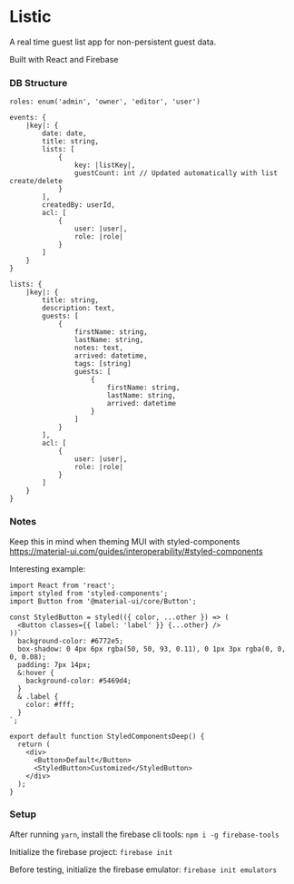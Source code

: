 # Listic

A real time guest list app for non-persistent guest data.

Built with React and Firebase

### DB Structure

```
roles: enum('admin', 'owner', 'editor', 'user')

events: {
	|key|: {
		date: date,
		title: string,
		lists: [
			{
				key: |listKey|,
				guestCount: int // Updated automatically with list create/delete
			}
		],
		createdBy: userId,
		acl: [
			{
				user: |user|,
				role: |role|
			}
		]
	}
}

lists: {
	|key|: {
		title: string,
		description: text,
		guests: [
			{
				firstName: string,
				lastName: string,
				notes: text,
				arrived: datetime,
				tags: [string]
				guests: [
					{ 
						firstName: string,
						lastName: string,
						arrived: datetime
					}
				]
			}
		],
		acl: [
			{
				user: |user|,
				role: |role|
			}
		]
	}
}
```

### Notes
Keep this in mind when theming MUI with styled-components
https://material-ui.com/guides/interoperability/#styled-components

Interesting example:

```
import React from 'react';
import styled from 'styled-components';
import Button from '@material-ui/core/Button';

const StyledButton = styled(({ color, ...other }) => (
  <Button classes={{ label: 'label' }} {...other} />
))`
  background-color: #6772e5;
  box-shadow: 0 4px 6px rgba(50, 50, 93, 0.11), 0 1px 3px rgba(0, 0, 0, 0.08);
  padding: 7px 14px;
  &:hover {
    background-color: #5469d4;
  }
  & .label {
    color: #fff;
  }
`;

export default function StyledComponentsDeep() {
  return (
    <div>
      <Button>Default</Button>
      <StyledButton>Customized</StyledButton>
    </div>
  );
}
```

### Setup

After running `yarn`, install the firebase cli tools:
`npm i -g firebase-tools`

Initialize the firebase project:
`firebase init`

Before testing, initialize the firebase emulator:
`firebase init emulators`
